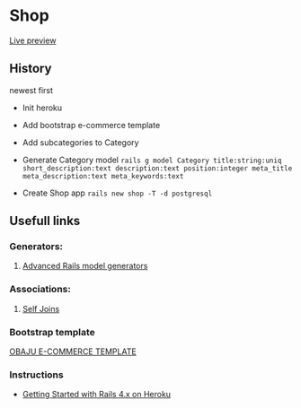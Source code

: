 # Shop
[Live preview](https://blooming-fjord-2829.herokuapp.com/)

## History
newest first

* Init heroku

* Add bootstrap e-commerce template

* Add subcategories to Category

* Generate Category model
`rails g model Category title:string:uniq short_description:text description:text position:integer meta_title meta_description:text meta_keywords:text`

* Create Shop app `rails new shop -T -d postgresql`

## Usefull links
### Generators:
1. [Advanced Rails model generators](http://railsguides.net/advanced-rails-model-generators/)

### Associations:
1. [Self Joins](http://guides.rubyonrails.org/association_basics.html#self-joins)

### Bootstrap template
[OBAJU E-COMMERCE TEMPLATE](http://bootstrapious.com/p/obaju-e-commerce-template)

### Instructions
* [Getting Started with Rails 4.x on Heroku](https://devcenter.heroku.com/articles/getting-started-with-rails4)